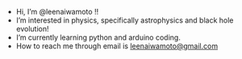 - Hi, I’m @leenaiwamoto !!
- I’m interested in physics, specifically astrophysics and black hole evolution!
- I’m currently learning python and arduino coding.
- How to reach me through email is leenaiwamoto@gmail.com

